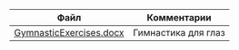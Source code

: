 | Файл | Комментарии |
| ---- | ----------- |
| [GymnasticExercises.docx](https://github.com/Dmitriy-Tkachenko/pd/blob/master/Pd/docs/Analiz_TsA_i_Tablitsy_Empatii.docx) | Гимнастика для глаз |
